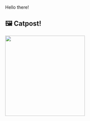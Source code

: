 Hello there!



## 🖼️ Catpost!

<sub>
    <img src="https://cdn2.thecatapi.com/images/MjA4NzU0Ng.jpg" height="256">
</sub>

